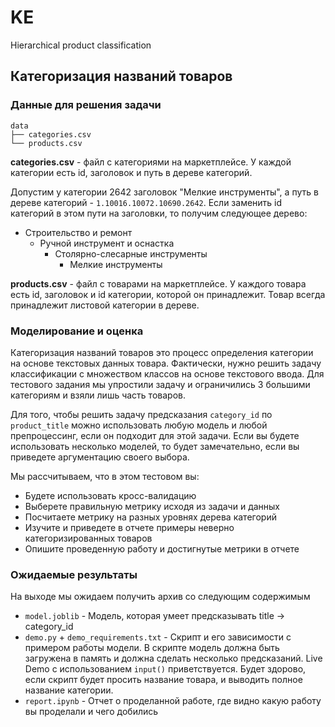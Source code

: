 # KE
Hierarchical product classification

## Категоризация названий товаров

### Данные для решения задачи

```
data
├── categories.csv
└── products.csv
```

**categories.csv** - файл с категориями на маркетплейсе. У каждой категории есть id, заголовок и путь в дереве
категорий.

Допустим у категории 2642 заголовок "Мелкие инструменты", а путь в дереве категорий - `1.10016.10072.10690.2642`. Если
заменить id категорий в этом пути на заголовки, то получим следующее дерево:

* Строительство и ремонт
    * Ручной инструмент и оснастка
        * Столярно-слесарные инструменты
            * Мелкие инструменты

**products.csv** - файл с товарами на маркетплейсе. У каждого товара есть id, заголовок и id категории, которой он
принадлежит. Товар всегда принадлежит листовой категории в дереве.

### Моделирование и оценка

Категоризация названий товаров это процесс определения категории на основе текстовых данных товара. Фактически, нужно
решить задачу классификации с множеством классов на основе текстового ввода. Для тестового задания мы упростили задачу и
ограничились 3 большими категориям и взяли лишь часть товаров.

Для того, чтобы решить задачу предсказания `category_id` по `product_title` можно использовать любую модель и любой
препроцессинг, если он подходит для этой задачи. Если вы будете использовать несколько моделей, то будет замечательно,
если вы приведете аргументацию своего выбора.

Мы рассчитываем, что в этом тестовом вы:

* Будете использовать кросс-валидацию
* Выберете правильную метрику исходя из задачи и данных
* Посчитаете метрику на разных уровнях дерева категорий
* Изучите и приведете в отчете примеры неверно категоризированных товаров
* Опишите проведенную работу и достигнутые метрики в отчете

### Ожидаемые результаты

На выходе мы ожидаем получить архив со следующим содержимым

* `model.joblib` - Модель, которая умеет предсказывать title -> category_id
* `demo.py` + `demo_requirements.txt` - Скрипт и его зависимости с примером работы модели. В скрипте модель должна быть
  загружена в память и должна сделать несколько предсказаний. Live Demo с использованием `input()` приветствуется. Будет
  здорово, если скрипт будет просить название товара, и выводить полное название категории.
* `report.ipynb` - Отчет о проделанной работе, где видно какую работу вы проделали и чего добились
